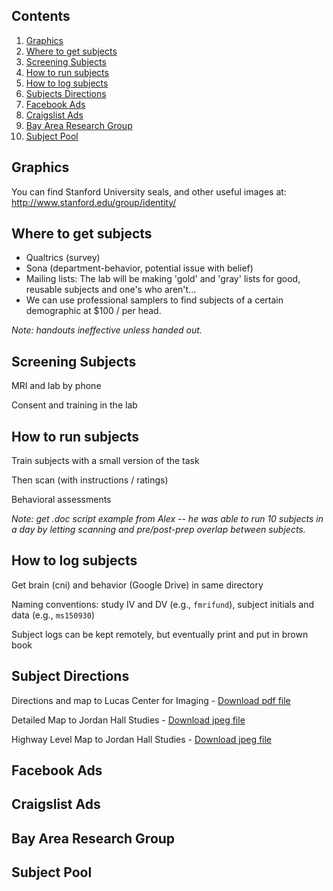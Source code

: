 ## Contents
  1. [Graphics](#graphics)
  2. [Where to get subjects](#getting-subjects)
  3. [Screening Subjects](#screening-subjects)
  4. [How to run subjects](#running-subjects)
  5. [How to log subjects](#logging-subjects)
  6. [Subjects Directions](#subject-directions)
  7. [Facebook Ads](#facebook)
  8. [Craigslist Ads](#craigslist)
  9. [Bay Area Research Group](#BARG)
  10. [Subject Pool](#subject-pool)

<a name="graphics"></a>
## Graphics
You can find Stanford University seals, and other useful images at: http://www.stanford.edu/group/identity/

<a name="getting-subjects"></a>
## Where to get subjects
  - Qualtrics (survey)
  - Sona (department-behavior, potential issue with belief)
  - Mailing lists: The lab will be making 'gold' and 'gray' lists for good, reusable subjects and one's who aren't...
  - We can use professional samplers to find subjects of a certain demographic at $100 / per head.

_Note: handouts ineffective unless handed out._

<a name="screening-subjects"></a>
## Screening Subjects
MRI and lab by phone

Consent and training in the lab

<a name="running-subjects"></a>
## How to run subjects
Train subjects with a small version of the task

Then scan (with instructions / ratings)

Behavioral assessments

_Note: get .doc script example from Alex -- he was able to run 10 subjects in a day by letting scanning and pre/post-prep overlap between subjects._

<a name="logging-subjects"></a>
## How to log subjects
Get brain (cni) and behavior (Google Drive) in same directory

Naming conventions: study IV and DV (e.g., `fmrifund`), subject initials and data (e.g., `ms150930`)

Subject logs can be kept remotely, but eventually print and put in brown book

<a name="subject-directions"></a>
## Subject Directions
Directions and map to Lucas Center for Imaging - [Download pdf file]()

Detailed Map to Jordan Hall Studies - [Download jpeg file]()

Highway Level Map to Jordan Hall Studies - [Download jpeg file]()

<a name="facebook"></a>
## Facebook Ads

<a name="craigslist"></a>
## Craigslist Ads

<a name="BARG"></a>
## Bay Area Research Group

<a name="subject-pool"></a>
## Subject Pool
